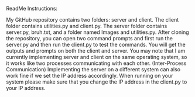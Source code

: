 ReadMe Instructions:

My GitHub repository contains two folders: server and client. The client folder contains utilities.py and client.py. 
The server folder contains server.py, bruh.txt, and a folder named Images and utilities.py. 
After cloning the repository, you can open two command prompts and first run the server.py and then run the client.py to test the commands. 
You will get the outputs and prompts on both the client and server. You may note that I am currently implementing server and client on the same operating system, 
so it works like two processes communicating with each other. (Inter-Process Communication) 
Implementing the server on a different system can also work fine if we set the IP address accordingly.
When running on your system please make sure that you change the IP address in the client.py to your IP address.
